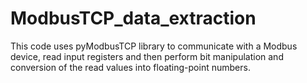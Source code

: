 # ModbusTCP_data_extraction
This code uses pyModbusTCP library to communicate with a Modbus device, read input registers and then perform bit manipulation and conversion of the read values into floating-point numbers.
